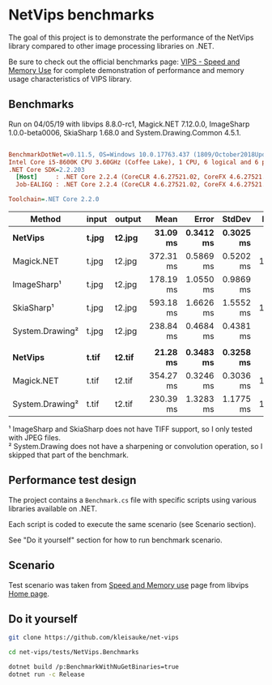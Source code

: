 # NetVips benchmarks

The goal of this project is to demonstrate the performance of the NetVips
library compared to other image processing libraries on .NET.

Be sure to check out the official benchmarks page: [VIPS - Speed and Memory
Use](https://github.com/libvips/libvips/wiki/Speed-and-memory-use)
for complete demonstration of performance and memory usage characteristics
of VIPS library.

## Benchmarks

Run on 04/05/19 with libvips 8.8.0-rc1, Magick.NET 7.12.0.0, ImageSharp 1.0.0-beta0006, SkiaSharp 1.68.0 and System.Drawing.Common 4.5.1.

``` ini

BenchmarkDotNet=v0.11.5, OS=Windows 10.0.17763.437 (1809/October2018Update/Redstone5)
Intel Core i5-8600K CPU 3.60GHz (Coffee Lake), 1 CPU, 6 logical and 6 physical cores
.NET Core SDK=2.2.203
  [Host]     : .NET Core 2.2.4 (CoreCLR 4.6.27521.02, CoreFX 4.6.27521.01), 64bit RyuJIT
  Job-EALIGQ : .NET Core 2.2.4 (CoreCLR 4.6.27521.02, CoreFX 4.6.27521.01), 64bit RyuJIT

Toolchain=.NET Core 2.2.0  

```
|         Method | input | output |      Mean |     Error |    StdDev | Ratio | RatioSD |
|--------------- |------ |------- |----------:|----------:|----------:|------:|--------:|
|        **NetVips** | **t.jpg** | **t2.jpg** |  **31.09 ms** | **0.3412 ms** | **0.3025 ms** |  **1.00** |    **0.00** |
|     Magick.NET | t.jpg | t2.jpg | 372.31 ms | 0.5869 ms | 0.5202 ms | 11.97 |    0.11 |
|     ImageSharp¹ | t.jpg | t2.jpg | 178.19 ms | 1.0550 ms | 0.9869 ms |  5.74 |    0.06 |
|      SkiaSharp¹ | t.jpg | t2.jpg | 593.18 ms | 1.6626 ms | 1.5552 ms | 19.08 |    0.21 |
| System.Drawing² | t.jpg | t2.jpg | 238.84 ms | 0.4684 ms | 0.4381 ms |  7.68 |    0.07 |
|                |       |        |           |           |           |       |         |
|        **NetVips** | **t.tif** | **t2.tif** |  **21.28 ms** | **0.3483 ms** | **0.3258 ms** |  **1.00** |    **0.00** |
|     Magick.NET | t.tif | t2.tif | 354.27 ms | 0.3246 ms | 0.3036 ms | 16.65 |    0.26 |
| System.Drawing² | t.tif | t2.tif | 230.39 ms | 1.3283 ms | 1.1775 ms | 10.80 |    0.14 |

¹ ImageSharp and SkiaSharp does not have TIFF support, so I only tested with JPEG files.  
² System.Drawing does not have a sharpening or convolution operation, so I skipped that part of the benchmark.

## Performance test design

The project contains a `Benchmark.cs` file with specific scripts 
using various libraries available on .NET.

Each script is coded to execute the same scenario (see Scenario section).

See "Do it yourself" section for how to run benchmark scenario.

## Scenario

Test scenario was taken from [Speed and Memory
use](https://github.com/libvips/libvips/wiki/Speed-and-memory-use)
page from libvips [Home
page](https://libvips.github.io/libvips/).

## Do it yourself

```bash
git clone https://github.com/kleisauke/net-vips

cd net-vips/tests/NetVips.Benchmarks

dotnet build /p:BenchmarkWithNuGetBinaries=true
dotnet run -c Release
```